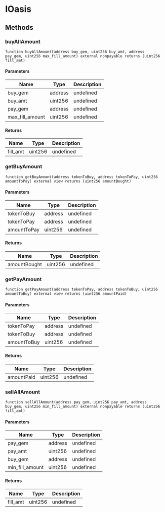 # IOasis









## Methods

### buyAllAmount

```solidity
function buyAllAmount(address buy_gem, uint256 buy_amt, address pay_gem, uint256 max_fill_amount) external nonpayable returns (uint256 fill_amt)
```





#### Parameters

| Name | Type | Description |
|---|---|---|
| buy_gem | address | undefined
| buy_amt | uint256 | undefined
| pay_gem | address | undefined
| max_fill_amount | uint256 | undefined

#### Returns

| Name | Type | Description |
|---|---|---|
| fill_amt | uint256 | undefined

### getBuyAmount

```solidity
function getBuyAmount(address tokenToBuy, address tokenToPay, uint256 amountToPay) external view returns (uint256 amountBought)
```





#### Parameters

| Name | Type | Description |
|---|---|---|
| tokenToBuy | address | undefined
| tokenToPay | address | undefined
| amountToPay | uint256 | undefined

#### Returns

| Name | Type | Description |
|---|---|---|
| amountBought | uint256 | undefined

### getPayAmount

```solidity
function getPayAmount(address tokenToPay, address tokenToBuy, uint256 amountToBuy) external view returns (uint256 amountPaid)
```





#### Parameters

| Name | Type | Description |
|---|---|---|
| tokenToPay | address | undefined
| tokenToBuy | address | undefined
| amountToBuy | uint256 | undefined

#### Returns

| Name | Type | Description |
|---|---|---|
| amountPaid | uint256 | undefined

### sellAllAmount

```solidity
function sellAllAmount(address pay_gem, uint256 pay_amt, address buy_gem, uint256 min_fill_amount) external nonpayable returns (uint256 fill_amt)
```





#### Parameters

| Name | Type | Description |
|---|---|---|
| pay_gem | address | undefined
| pay_amt | uint256 | undefined
| buy_gem | address | undefined
| min_fill_amount | uint256 | undefined

#### Returns

| Name | Type | Description |
|---|---|---|
| fill_amt | uint256 | undefined




